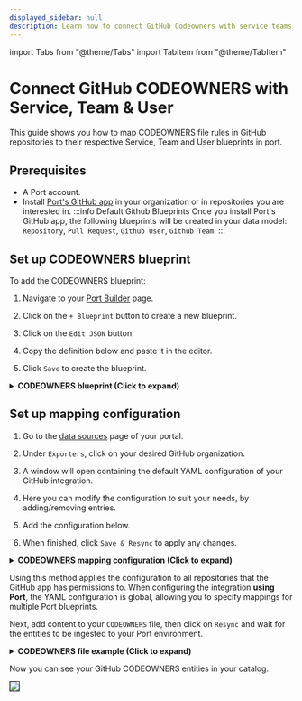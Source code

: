 ```yaml
---
displayed_sidebar: null
description: Learn how to connect GitHub Codeowners with service teams in Port, ensuring seamless collaboration and code ownership.
---
```


import Tabs from "@theme/Tabs"
import TabItem from "@theme/TabItem"

# Connect GitHub CODEOWNERS with Service, Team & User

This guide shows you how to map CODEOWNERS file rules in GitHub repositories to their respective Service, Team and User blueprints in port.

## Prerequisites
- A Port account.
- Install [Port's GitHub app](/build-your-software-catalog/sync-data-to-catalog/git/github/#setup) in your organization or in repositories you are interested in.
:::info Default Github Blueprints
Once you install Port's GitHub app, the following blueprints will be created in your data model: `Repository`, `Pull Request`, `Github User`, `Github Team`.
:::

## Set up CODEOWNERS blueprint

To add the CODEOWNERS blueprint:

1.  Navigate to your [Port Builder](https://app.getport.io/settings/data-model) page.

2. Click on the `+ Blueprint` button to create a new blueprint.

3. Click on the `Edit JSON` button.

4. Copy the definition below and paste it in the editor.

5. Click `Save` to create the blueprint.

<details>
<summary><b>CODEOWNERS blueprint (Click to expand)</b></summary>

```json showLineNumbers
{
  "identifier": "githubCodeowners",
  "description": "This blueprint represents a CODEOWNERS file in a service",
  "title": "Github Codeowners",
  "icon": "Github",
  "schema": {
    "properties": {
      "location": {
        "type": "string",
        "title": "File location",
        "description": "File path to CODEOWNERS file"
      },
      "scope": {
        "icon": "DefaultProperty",
        "type": "string",
        "title": "Scope",
        "description": "The scope which the user/team owns."
      }
    },
    "required": []
  },
  "mirrorProperties": {},
  "calculationProperties": {},
  "aggregationProperties": {},
  "relations": {
    "users": {
      "title": "Users",
      "target": "githubUser",
      "required": false,
      "many": true
    },
    "teams": {
      "title": "Teams",
      "target": "githubTeam",
      "required": false,
      "many": true
    },
    "repository": {
      "title": "Repository",
      "description": "The repository which the CODEOWNERS file resides in",
      "target": "githubRepository",
      "required": true,
      "many": false
    }
  }
}
```

</details>


## Set up mapping configuration

1. Go to the [data sources](https://app.getport.io/settings/data-sources) page of your portal.

2. Under `Exporters`, click on your desired GitHub organization.

3. A window will open containing the default YAML configuration of your GitHub integration.

4. Here you can modify the configuration to suit your needs, by adding/removing entries.

5. Add the configuration below.

6. When finished, click `Save & Resync` to apply any changes.

<details>
<summary><b>CODEOWNERS mapping configuration (Click to expand)</b></summary>

```yaml showLineNumbers
resources:
  - kind: file
    selector:
      query: .repo.archived == false
      files:
        - path: '**/.github/CODEOWNERS'
    port:
      itemsToParse: >-
        (. as $root | .file.content | split("\n") | map(trim) |
        map(select((test("^[[:space:]]*#") | not) and (length > 0))) | map(
            (split(" ") | map(select(length > 0))) as $tokens
            | {
                scope: ($tokens[0]), 
                # Replacing ** and * characters since the identifier can't contain special characters
                identifier: ($tokens[0] 
                          | gsub("\\*\\*"; "doublestar")
                          | gsub("\\*"; "star")),
                # Extracting users and teams to their respective arrays
                users: (
                    $tokens[1:]
                    | map(select(contains("/") | not)
                            | gsub("@" ; "")
                          )
                  ),
                teams: (
                    $tokens[1:]
                    | map(select(test("^@[^ ]+/[^ ]+$"))
                          | split("/")
                          | .[-1]
              ))
            }
            )
          )
      entity:
        mappings:
          identifier: .repo.full_name + "_" +.item.identifier + "_codeowners"
          title: .item.scope + " codeowners"
          blueprint: '"githubCodeowners"'
          properties:
            scope: .item.scope
            location: .file.path
          relations:
            repository: .repo.full_name
            teams: 
              combinator: '''and'''
              rules:
                - property: '"$title"'
                  value: .item.teams
                  operator: '"in"'
            users: .item.users

```

</details>

Using this method applies the configuration to all repositories that the GitHub app has permissions to.
When configuring the integration **using Port**, the YAML configuration is global, allowing you to specify mappings for multiple Port blueprints.

Next, add content to your `CODEOWNERS` file, then click on `Resync` and wait for the entities to be ingested to your Port environment.

<details>
<summary><b>CODEOWNERS file example (Click to expand)</b></summary>

``` showLineNumbers
# Global owners for the entire repository
*        @org-name/global-team

# Documentation files
/docs/   @org-name/docs-team @docsTeamLead

# Frontend code ownership
/frontend/   @org-name/frontend-team @frontendTeamLead

# Backend code ownership
/backend/   @org-name/backend-team @backendTeamLead

# Configuration files
*.yml    @org-name/config-team

# Scripts and utilities
/scripts/ @org-name/ops-team @scriptsHandler
```

</details>

Now you can see your GitHub CODEOWNERS entities in your catalog.

<img src='/img/build-your-software-catalog/custom-integration/api/ci-cd/github-workflow/guides/gitHubCodeownersAfterIngestionIntoPort.png' border='1px' />
<br />
